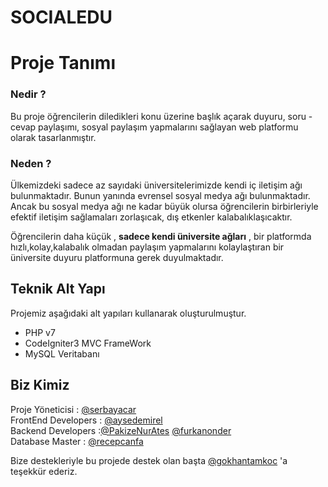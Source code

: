 # SOCIALEDU

# Proje Tanımı
### Nedir ?

  Bu proje öğrencilerin diledikleri konu üzerine başlık açarak duyuru, soru - cevap paylaşımı, sosyal paylaşım yapmalarını sağlayan web platformu olarak tasarlanmıştır.

### Neden ?

  Ülkemizdeki sadece az sayıdaki üniversitelerimizde kendi iç iletişim ağı bulunmaktadır. Bunun yanında evrensel sosyal medya ağı bulunmaktadır. Ancak bu sosyal medya ağı ne kadar büyük olursa öğrencilerin birbirleriyle efektif iletişim sağlamaları zorlaşıcak, dış etkenler kalabalıklaşıcaktır. 

  Öğrencilerin daha küçük , __sadece kendi üniversite ağları__ , bir platformda hızlı,kolay,kalabalık olmadan paylaşım yapmalarını kolaylaştıran bir üniversite duyuru platformuna gerek duyulmaktadır.

## Teknik Alt Yapı
  Projemiz aşağıdaki alt yapıları kullanarak oluşturulmuştur.

- PHP v7
- CodeIgniter3 MVC FrameWork
- MySQL Veritabanı

## Biz Kimiz
	
 Proje Yöneticisi : [@serbayacar](https://github.com/serbayacar)  
 FrontEnd Developers : [@aysedemirel](https://github.com/aysedemirel)  
 Backend Developers :[@PakizeNurAtes](https://github.com/PakizeNurAtes) [@furkanonder](https://github.com/furkanonder)  
 Database Master : [@recepcanfa](https://github.com/recepcanfa)

Bize destekleriyle bu projede destek olan başta [@gokhantamkoc](https://github.com/gokhantamkoc) 'a teşekkür ederiz.
